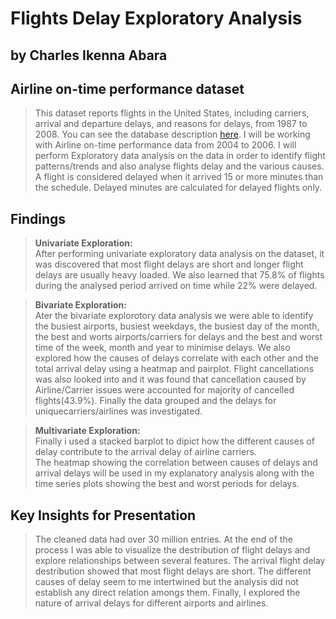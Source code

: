 # Flights Delay Exploratory Analysis
## by Charles Ikenna Abara


## Airline on-time performance dataset

>This dataset reports flights in the United States, including carriers, arrival and departure delays, and reasons for delays, from 1987 to 2008. You can see the database description [here](https://www.transtats.bts.gov/DatabaseInfo.asp?QO_VQ=EFD&Yv0x=D). I will be working with Airline on-time performance data from 2004 to 2006. I will perform Exploratory data analysis on the data in order to identify flight patterns/trends and also analyse flights delay and the various causes. A flight is considered delayed when it arrived 15 or more minutes than the schedule. Delayed minutes are calculated for delayed flights only.

## Findings

> **Univariate Exploration:**<br>
After performing univariate exploratory data analysis on the dataset, it was discovered that most flight delays are short and longer flight delays are usually heavy loaded. We also learned that 75.8% of flights during the analysed period arrived on time while 22% were delayed.

> **Bivariate Exploration:**<br>
Ater the bivariate explorotory data analysis we were able to identify the busiest airports, busiest weekdays, the busiest day of the month, the best and worts airports/carriers for delays and the best and worst time of the week, month and year to minimise delays. We also explored how the causes of delays correlate with each other and the total arrival delay using a heatmap and pairplot. Flight cancellations was also looked into and it was found that cancellation caused by Airline/Carrier issues were accounted for majority of cancelled flights(43.9%). Finally the data grouped and the delays for uniquecarriers/airlines was investigated.

> **Multivariate Exploration:**<br>
Finally i used a stacked barplot to dipict how the different causes of delay contribute to the arrival delay of airline carriers.<br>
The heatmap showing the correlation between causes of delays and arrival delays will be used in my explanatory analysis along with the time series plots showing the best and worst periods for delays.



## Key Insights for Presentation

> The cleaned data had over 30 million entries. At the end of the process I was able to visualize the destribution of flight delays and explore relationships between several features. The arrival flight delay destribution showed that most flight delays are short. The different causes of delay seem to me intertwined but the analysis did not establish any direct relation amongs them. Finally, I explored the nature of arrival delays for different airports and airlines.